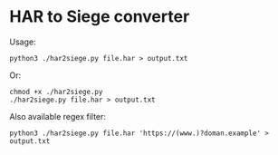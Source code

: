 # HAR to Siege converter

Usage:
```commandline
python3 ./har2siege.py file.har > output.txt
```
Or:
```commandline
chmod +x ./har2siege.py
./har2siege.py file.har > output.txt
```
Also available regex filter:
```commandline
python3 ./har2siege.py file.har 'https://(www.)?doman.example' > output.txt
```


